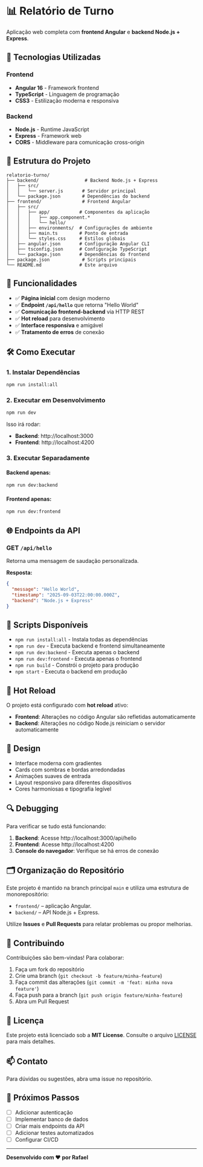 # 📊 Relatório de Turno

Aplicação web completa com **frontend Angular** e **backend Node.js + Express**.

## 🚀 Tecnologias Utilizadas

### Frontend
- **Angular 16** - Framework frontend
- **TypeScript** - Linguagem de programação
- **CSS3** - Estilização moderna e responsiva

### Backend
- **Node.js** - Runtime JavaScript
- **Express** - Framework web
- **CORS** - Middleware para comunicação cross-origin

## 📁 Estrutura do Projeto

```
relatorio-turno/
├── backend/                 # Backend Node.js + Express
│   ├── src/
│   │   └── server.js       # Servidor principal
│   └── package.json        # Dependências do backend
├── frontend/               # Frontend Angular
│   ├── src/
│   │   ├── app/           # Componentes da aplicação
│   │   │   ├── app.component.*
│   │   │   └── hello/
│   │   ├── environments/  # Configurações de ambiente
│   │   ├── main.ts        # Ponto de entrada
│   │   └── styles.css     # Estilos globais
│   ├── angular.json       # Configuração Angular CLI
│   ├── tsconfig.json      # Configuração TypeScript
│   └── package.json       # Dependências do frontend
├── package.json            # Scripts principais
└── README.md              # Este arquivo
```

## 🎯 Funcionalidades

- ✅ **Página inicial** com design moderno
- ✅ **Endpoint `/api/hello`** que retorna "Hello World"
- ✅ **Comunicação frontend-backend** via HTTP REST
- ✅ **Hot reload** para desenvolvimento
- ✅ **Interface responsiva** e amigável
- ✅ **Tratamento de erros** de conexão

## 🛠️ Como Executar

### 1. Instalar Dependências
```bash
npm run install:all
```

### 2. Executar em Desenvolvimento
```bash
npm run dev
```

Isso irá rodar:
- **Backend**: http://localhost:3000
- **Frontend**: http://localhost:4200

### 3. Executar Separadamente

#### Backend apenas:
```bash
npm run dev:backend
```

#### Frontend apenas:
```bash
npm run dev:frontend
```

## 🌐 Endpoints da API

### GET `/api/hello`
Retorna uma mensagem de saudação personalizada.

**Resposta:**
```json
{
  "message": "Hello World",
  "timestamp": "2025-09-03T22:00:00.000Z",
  "backend": "Node.js + Express"
}
```

## 🔧 Scripts Disponíveis

- `npm run install:all` - Instala todas as dependências
- `npm run dev` - Executa backend e frontend simultaneamente
- `npm run dev:backend` - Executa apenas o backend
- `npm run dev:frontend` - Executa apenas o frontend
- `npm run build` - Constrói o projeto para produção
- `npm start` - Executa o backend em produção

## 📱 Hot Reload

O projeto está configurado com **hot reload** ativo:
- **Frontend**: Alterações no código Angular são refletidas automaticamente
- **Backend**: Alterações no código Node.js reiniciam o servidor automaticamente

## 🎨 Design

- Interface moderna com gradientes
- Cards com sombras e bordas arredondadas
- Animações suaves de entrada
- Layout responsivo para diferentes dispositivos
- Cores harmoniosas e tipografia legível

## 🔍 Debugging

Para verificar se tudo está funcionando:

1. **Backend**: Acesse http://localhost:3000/api/hello
2. **Frontend**: Acesse http://localhost:4200
3. **Console do navegador**: Verifique se há erros de conexão

## 🗂 Organização do Repositório

Este projeto é mantido na branch principal `main` e utiliza uma estrutura de monorepositório:

- `frontend/` – aplicação Angular.
- `backend/` – API Node.js + Express.

Utilize **Issues** e **Pull Requests** para relatar problemas ou propor melhorias.

## 🤝 Contribuindo

Contribuições são bem-vindas! Para colaborar:

1. Faça um fork do repositório
2. Crie uma branch (`git checkout -b feature/minha-feature`)
3. Faça commit das alterações (`git commit -m 'feat: minha nova feature'`)
4. Faça push para a branch (`git push origin feature/minha-feature`)
5. Abra um Pull Request

## 📄 Licença

Este projeto está licenciado sob a **MIT License**. Consulte o arquivo [LICENSE](LICENSE) para mais detalhes.

## 📫 Contato

Para dúvidas ou sugestões, abra uma issue no repositório.

## 📝 Próximos Passos

- [ ] Adicionar autenticação
- [ ] Implementar banco de dados
- [ ] Criar mais endpoints da API
- [ ] Adicionar testes automatizados
- [ ] Configurar CI/CD

---

**Desenvolvido com ❤️ por Rafael**
